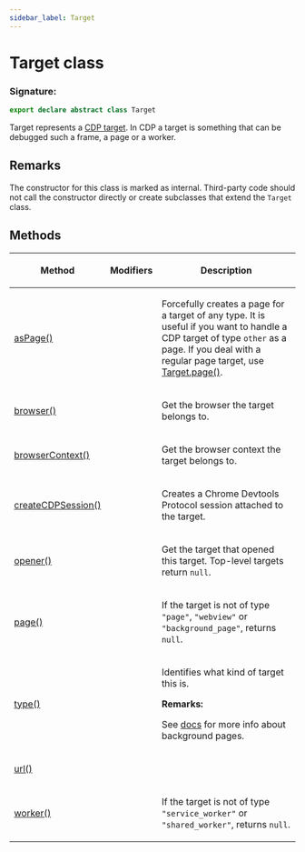 ```yaml
---
sidebar_label: Target
---
```


# Target class

### Signature:

```typescript
export declare abstract class Target
```

Target represents a [CDP target](https://chromedevtools.github.io/devtools-protocol/tot/Target/). In CDP a target is something that can be debugged such a frame, a page or a worker.

## Remarks

The constructor for this class is marked as internal. Third-party code should not call the constructor directly or create subclasses that extend the `Target` class.

## Methods

<table><thead><tr><th>

Method

</th><th>

Modifiers

</th><th>

Description

</th></tr></thead>
<tbody><tr><td>

<span id="aspage">[asPage()](./puppeteer.target.aspage.md)</span>

</td><td>

</td><td>

Forcefully creates a page for a target of any type. It is useful if you want to handle a CDP target of type `other` as a page. If you deal with a regular page target, use [Target.page()](./puppeteer.target.page.md).

</td></tr>
<tr><td>

<span id="browser">[browser()](./puppeteer.target.browser.md)</span>

</td><td>

</td><td>

Get the browser the target belongs to.

</td></tr>
<tr><td>

<span id="browsercontext">[browserContext()](./puppeteer.target.browsercontext.md)</span>

</td><td>

</td><td>

Get the browser context the target belongs to.

</td></tr>
<tr><td>

<span id="createcdpsession">[createCDPSession()](./puppeteer.target.createcdpsession.md)</span>

</td><td>

</td><td>

Creates a Chrome Devtools Protocol session attached to the target.

</td></tr>
<tr><td>

<span id="opener">[opener()](./puppeteer.target.opener.md)</span>

</td><td>

</td><td>

Get the target that opened this target. Top-level targets return `null`.

</td></tr>
<tr><td>

<span id="page">[page()](./puppeteer.target.page.md)</span>

</td><td>

</td><td>

If the target is not of type `"page"`, `"webview"` or `"background_page"`, returns `null`.

</td></tr>
<tr><td>

<span id="type">[type()](./puppeteer.target.type.md)</span>

</td><td>

</td><td>

Identifies what kind of target this is.

**Remarks:**

See [docs](https://developer.chrome.com/extensions/background_pages) for more info about background pages.

</td></tr>
<tr><td>

<span id="url">[url()](./puppeteer.target.url.md)</span>

</td><td>

</td><td>

</td></tr>
<tr><td>

<span id="worker">[worker()](./puppeteer.target.worker.md)</span>

</td><td>

</td><td>

If the target is not of type `"service_worker"` or `"shared_worker"`, returns `null`.

</td></tr>
</tbody></table>
